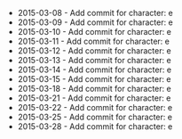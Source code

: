 - 2015-03-08 - Add commit for character: e
- 2015-03-09 - Add commit for character: e
- 2015-03-10 - Add commit for character: e
- 2015-03-11 - Add commit for character: e
- 2015-03-12 - Add commit for character: e
- 2015-03-13 - Add commit for character: e
- 2015-03-14 - Add commit for character: e
- 2015-03-15 - Add commit for character: e
- 2015-03-18 - Add commit for character: e
- 2015-03-21 - Add commit for character: e
- 2015-03-22 - Add commit for character: e
- 2015-03-25 - Add commit for character: e
- 2015-03-28 - Add commit for character: e
